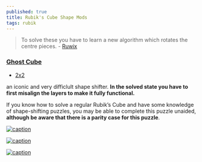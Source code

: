 ```yaml
---
published: true
title: Rubik's Cube Shape Mods
tags: rubik
---
```

> To solve these you have to learn a new algorithm which rotates the centre pieces.  - [Ruwix](https://ruwix.com/twisty-puzzles/3x3x3-rubiks-cube-shape-mods-variations/)

### [Ghost Cube](https://ruwix.com/twisty-puzzles/3x3x3-rubiks-cube-shape-mods-variations/ghost-cube/)

- [2x2](https://www.youtube.com/watch?v=jpH1QQXbhDc)

 an iconic and very difficlult shape shifter.
**In the solved state you have to first misalign the layers to make it fully functional.**

If you know how to solve a regular Rubik’s Cube and have some knowledge of shape-shifting puzzles, you may be able to complete this puzzle unaided, **although be aware that there is a parity case for this puzzle**.

[![caption](https://external-content.duckduckgo.com/iu/?u=https%3A%2F%2Fi.pinimg.com%2F736x%2F7e%2Fa0%2Ff9%2F7ea0f968a96bd5c9145123a3fdd35f66--white-bodies-twisty.jpg&f=1&nofb=1&ipt=a85a6ffac031dc2f89fcfe4b7b81c71005939b907537001b4ec2f4efb8c9b0d0&ipo=images)](https://ruwix.com/twisty-puzzles/3x3x3-rubiks-cube-shape-mods-variations/ghost-cube/)

[![caption](https://ruwix.com/pics/puzzles/ghost-cube/solved-ghost-cube-mefferts.jpg)](https://ruwix.com/twisty-puzzles/3x3x3-rubiks-cube-shape-mods-variations/ghost-cube/)

[![caption](https://ruwix.com/pics/articles/puzzle-modding/ghost-cubes-virust-cube.jpg)](https://ruwix.com/twisty-puzzles/twisty-puzzle-modding/)
